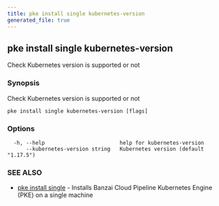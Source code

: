 ```yaml
---
title: pke install single kubernetes-version
generated_file: true
---
```

## pke install single kubernetes-version

Check Kubernetes version is supported or not

### Synopsis

Check Kubernetes version is supported or not

```
pke install single kubernetes-version [flags]
```

### Options

```
  -h, --help                        help for kubernetes-version
      --kubernetes-version string   Kubernetes version (default "1.17.5")
```

### SEE ALSO

* [pke install single](/docs/pke/cli/reference/pke_install_single/)	 - Installs Banzai Cloud Pipeline Kubernetes Engine (PKE) on a single machine

